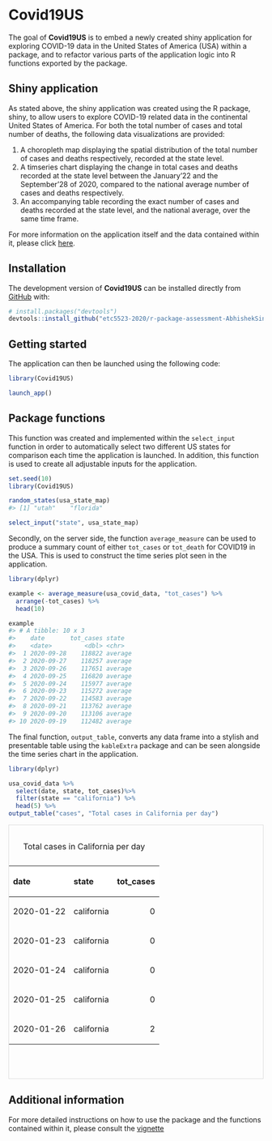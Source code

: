 
<!-- README.md is generated from README.Rmd. Please edit that file -->

# Covid19US

<!-- badges: start -->

<!-- badges: end -->

The goal of **Covid19US** is to embed a newly created shiny application
for exploring COVID-19 data in the United States of America (USA) within
a package, and to refactor various parts of the application logic into R
functions exported by the package.

## Shiny application

As stated above, the shiny application was created using the R package,
shiny, to allow users to explore COVID-19 related data in the
continental United States of America. For both the total number of cases
and total number of deaths, the following data visualizations are
provided:

1.  A choropleth map displaying the spatial distribution of the total
    number of cases and deaths respectively, recorded at the state
    level.  
2.  A timseries chart displaying the change in total cases and deaths
    recorded at the state level between the January’22 and the
    September’28 of 2020, compared to the national average number of
    cases and deaths respectively.  
3.  An accompanying table recording the exact number of cases and deaths
    recorded at the state level, and the national average, over the same
    time frame.

For more information on the application itself and the data contained
within it, please click
[here](https://github.com/etc5523-2020/r-package-assessment-AbhishekSinha28).

## Installation

<!-- You can install the released version of Covid19US from [CRAN](https://CRAN.R-project.org) with: -->

<!-- ``` r -->

<!-- install.packages("Covid19US") -->

<!-- ``` -->

The development version of **Covid19US** can be installed directly from
[GitHub](https://github.com/etc5523-2020/r-package-assessment-AbhishekSinha28)
with:

``` r
# install.packages("devtools")
devtools::install_github("etc5523-2020/r-package-assessment-AbhishekSinha28")
```

## Getting started

The application can then be launched using the following code:

``` r
library(Covid19US)

launch_app()
```

## Package functions

This function was created and implemented within the `select_input`
function in order to automatically select two different US states for
comparison each time the application is launched. In addition, this
function is used to create all adjustable inputs for the application.

``` r
set.seed(10)
library(Covid19US)

random_states(usa_state_map)
#> [1] "utah"    "florida"
```

``` r
select_input("state", usa_state_map)
```

Secondly, on the server side, the function `average_measure` can be used
to produce a summary count of either `tot_cases` or `tot_death` for
COVID19 in the USA. This is used to construct the time series plot seen
in the application.

``` r
library(dplyr)

example <- average_measure(usa_covid_data, "tot_cases") %>%
  arrange(-tot_cases) %>%
  head(10)

example
#> # A tibble: 10 x 3
#>    date       tot_cases state  
#>    <date>         <dbl> <chr>  
#>  1 2020-09-28    118822 average
#>  2 2020-09-27    118257 average
#>  3 2020-09-26    117651 average
#>  4 2020-09-25    116820 average
#>  5 2020-09-24    115977 average
#>  6 2020-09-23    115272 average
#>  7 2020-09-22    114583 average
#>  8 2020-09-21    113762 average
#>  9 2020-09-20    113106 average
#> 10 2020-09-19    112482 average
```

The final function, `output_table`, converts any data frame into a
stylish and presentable table using the `kableExtra` package and can be
seen alongside the time series chart in the application.

``` r
library(dplyr)

usa_covid_data %>%
  select(date, state, tot_cases)%>%
  filter(state == "california") %>%
  head(5) %>%
output_table("cases", "Total cases in California per day")
```

<div style="border: 1px solid #ddd; padding: 0px; overflow-y: scroll; height:500px; ">

<table class="table table-bordered" style="margin-left: auto; margin-right: auto;">

<caption>

Total cases in California per day

</caption>

<thead>

<tr>

<th style="text-align:left;position: sticky; top:0; background-color: #FFFFFF;">

date

</th>

<th style="text-align:left;position: sticky; top:0; background-color: #FFFFFF;">

state

</th>

<th style="text-align:right;position: sticky; top:0; background-color: #FFFFFF;">

tot\_cases

</th>

</tr>

</thead>

<tbody>

<tr>

<td style="text-align:left;">

2020-01-22

</td>

<td style="text-align:left;">

california

</td>

<td style="text-align:right;">

0

</td>

</tr>

<tr>

<td style="text-align:left;">

2020-01-23

</td>

<td style="text-align:left;">

california

</td>

<td style="text-align:right;">

0

</td>

</tr>

<tr>

<td style="text-align:left;">

2020-01-24

</td>

<td style="text-align:left;">

california

</td>

<td style="text-align:right;">

0

</td>

</tr>

<tr>

<td style="text-align:left;">

2020-01-25

</td>

<td style="text-align:left;">

california

</td>

<td style="text-align:right;">

0

</td>

</tr>

<tr>

<td style="text-align:left;">

2020-01-26

</td>

<td style="text-align:left;">

california

</td>

<td style="text-align:right;">

2

</td>

</tr>

</tbody>

</table>

</div>

## Additional information

For more detailed instructions on how to use the package and the
functions contained within it, please consult the
[vignette](https://github.com/etc5523-2020/r-package-assessment-AbhishekSinha28)
